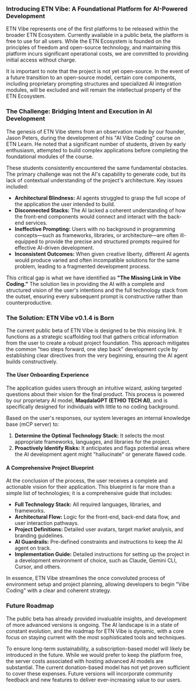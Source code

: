 ### **Introducing ETN Vibe: A Foundational Platform for AI-Powered Development**

ETN Vibe represents one of the first platforms to be released within the broader ETN Ecosystem. Currently available in a public beta, the platform is free to use for all users. While the ETN Ecosystem is founded on the principles of freedom and open-source technology, and maintaining this platform incurs significant operational costs, we are committed to providing initial access without charge.

It is important to note that the project is not yet open-source. In the event of a future transition to an open-source model, certain core components, including proprietary prompting structures and specialized AI integration modules, will be excluded and will remain the intellectual property of the ETN Ecosystem.

### **The Challenge: Bridging Intent and Execution in AI Development**

The genesis of ETN Vibe stems from an observation made by our founder, Jason Peters, during the development of his "AI Vibe Coding" course on ETN Learn. He noted that a significant number of students, driven by early enthusiasm, attempted to build complex applications before completing the foundational modules of the course.

These students consistently encountered the same fundamental obstacles. The primary challenge was not the AI's capability to generate code, but its lack of contextual understanding of the project's architecture. Key issues included:

* **Architectural Blindness:** AI agents struggled to grasp the full scope of the application the user intended to build.  
* **Disconnected Stacks:** The AI lacked a coherent understanding of how the front-end components would connect and interact with the back-end services.  
* **Ineffective Prompting:** Users with no background in programming concepts—such as frameworks, libraries, or architecture—are often ill-equipped to provide the precise and structured prompts required for effective AI-driven development.  
* **Inconsistent Outcomes:** When given creative liberty, different AI agents would produce varied and often incompatible solutions for the same problem, leading to a fragmented development process.

This critical gap is what we have identified as **"The Missing Link in Vibe Coding."** The solution lies in providing the AI with a complete and structured vision of the user's intentions and the full technology stack from the outset, ensuring every subsequent prompt is constructive rather than counterproductive.

### **The Solution: ETN Vibe v0.1.4 is Born**

The current public beta of ETN Vibe is designed to be this missing link. It functions as a strategic scaffolding tool that gathers critical information from the user to create a robust project foundation. This approach mitigates the common "two steps forward, one step back" development cycle by establishing clear directives from the very beginning, ensuring the AI agent builds constructively.

#### **The User Onboarding Experience**

The application guides users through an intuitive wizard, asking targeted questions about their vision for the final product. This process is powered by our proprietary AI model, **MaqdalaGPT (ETHIO TECH AI)**, and is specifically designed for individuals with little to no coding background.

Based on the user's responses, our system leverages an internal knowledge base (mCP server) to:

1. **Determine the Optimal Technology Stack:** It selects the most appropriate frameworks, languages, and libraries for the project.  
2. **Proactively Identify Risks:** It anticipates and flags potential areas where the AI development agent might "hallucinate" or generate flawed code.

#### **A Comprehensive Project Blueprint**

At the conclusion of the process, the user receives a complete and actionable vision for their application. This blueprint is far more than a simple list of technologies; it is a comprehensive guide that includes:

* **Full Technology Stack:** All required languages, libraries, and frameworks.  
* **Architectural Flow:** Logic for the front-end, back-end data flow, and user interaction pathways.  
* **Project Definitions:** Detailed user avatars, target market analysis, and branding guidelines.  
* **AI Guardrails:** Pre-defined constraints and instructions to keep the AI agent on track.  
* **Implementation Guide:** Detailed instructions for setting up the project in a development environment of choice, such as Claude, Gemini CLI, Cursor, and others.

In essence, ETN Vibe streamlines the once convoluted process of environment setup and project planning, allowing developers to begin "Vibe Coding" with a clear and coherent strategy.

### **Future Roadmap**

The public beta has already provided invaluable insights, and development of more advanced versions is ongoing. The AI landscape is in a state of constant evolution, and the roadmap for ETN Vibe is dynamic, with a core focus on staying current with the most sophisticated tools and techniques.

To ensure long-term sustainability, a subscription-based model will likely be introduced in the future. While we would prefer to keep the platform free, the server costs associated with hosting advanced AI models are substantial. The current donation-based model has not yet proven sufficient to cover these expenses. Future versions will incorporate community feedback and new features to deliver ever-increasing value to our users.